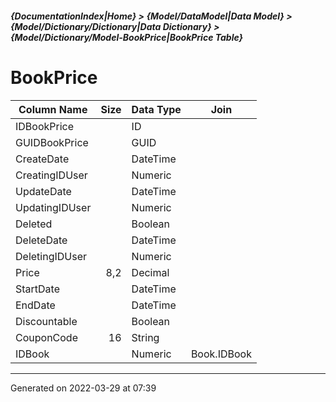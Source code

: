 ##### {DocumentationIndex|Home} > {Model/DataModel|Data Model} > {Model/Dictionary/Dictionary|Data Dictionary} > {Model/Dictionary/Model-BookPrice|BookPrice Table}

BookPrice
===

Column Name | Size | Data Type | Join 
----------- | ---: | --------- | ---- 
IDBookPrice |  | ID |  
GUIDBookPrice |  | GUID |  
CreateDate |  | DateTime |  
CreatingIDUser |  | Numeric |  
UpdateDate |  | DateTime |  
UpdatingIDUser |  | Numeric |  
Deleted |  | Boolean |  
DeleteDate |  | DateTime |  
DeletingIDUser |  | Numeric |  
Price | 8,2 | Decimal |  
StartDate |  | DateTime |  
EndDate |  | DateTime |  
Discountable |  | Boolean |  
CouponCode | 16 | String |  
IDBook |  | Numeric | Book.IDBook 
- - -

Generated on 2022-03-29 at 07:39
